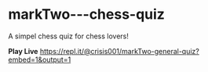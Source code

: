 # markTwo---chess-quiz
A simpel chess quiz for chess lovers!

**Play Live**
https://repl.it/@crisis001/markTwo-general-quiz?embed=1&output=1
